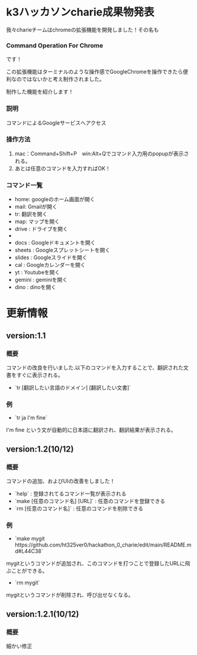 <h1>k3ハッカソンcharie成果物発表</h1>
<p1>我々charieチームはchromeの拡張機能を開発しました！その名も</p1>
<h3>Command Operation For Chrome</h3>
<p1>です！</p1>

<p2>この拡張機能はターミナルのような操作感でGoogleChromeを操作できたら便利なのではないかと考え制作されました。</p2>

<p1>制作した機能を紹介します！</p1>

<h3>説明</h3>
<p1>コマンドによるGoogleサービスへアクセス</p1>
<h3>操作方法</h3>
<ol>
  <li>mac：Command+Shift+P　win:Alt+Qでコマンド入力用のpopupが表示される。</li>
  <li>あとは任意のコマンドを入力すればOK！</li>
</ol>
<h3>コマンド一覧</h3>
<ul>
  <li>home: googleのホーム画面が開く</li>
  <li>mail: Gmailが開く</li>
  <li>tr: 翻訳を開く</li>
  <li>map: マップを開く</li>
  <li>drive : ドライブを開く<li>
  <li>docs : Googleドキュメントを開く</li>
  <li>sheets : Googleスプレットシートを開く</li>
  <li>slides : Googleスライドを開く</li>
  <li>cal : Googleカレンダーを開く</li>
  <li>yt : Youtubeを開く</li>
  <li>gemini : geminiを開く</li>
  <li>dino : dinoを開く</li>
</ul>

<h1>更新情報</h1>
<h2>version:1.1</h2>
<h3>概要</h3>
<p1>コマンドの改良を行いました.以下のコマンドを入力することで、翻訳された文書をすぐに表示される。</p1>
<ul>
  <li>`tr [翻訳したい言語のドメイン] [翻訳したい文書]` </li>
</ul>
<h3>例</h3>
<ul>
  <li>`tr ja I'm fine` </li>
</ul>
I'm fine という文が自動的に日本語に翻訳され、翻訳結果が表示される。

<h2>version:1.2(10/12)</h2>
<h3>概要</h3>
<p1>コマンドの追加、およびUIの改善をしました！</p1>
<ul>
  <li>`help` : 登録されてるコマンド一覧が表示される</li>
  <li>`make [任意のコマンド名] [URL]` : 任意のコマンドを登録できる</li>
  <li>`rm [任意のコマンド名]` : 任意のコマンドを削除できる</li>
</ul>
<h3>例</h3>
<ul>
  <li>`make mygit https://github.com/ht325ver0/hackathon_0_charie/edit/main/README.md#L44C38` </li>
</ul>
mygitというコマンドが追加され、このコマンドを打つことで登録したURLに飛ぶことができる。
<ul>
  <li>`rm mygit` </li>
</ul>
mygitというコマンドが削除され、呼び出せなくなる。

<h2>version:1.2.1(10/12)</h2>
<h3>概要</h3>
<p1>細かい修正</p1>


  
